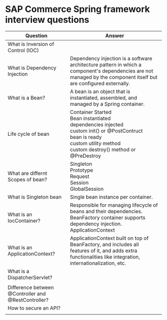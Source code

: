 # SAP Commerce Spring framework interview questions

| Question                                            | Answer                                                                                                                                                                                            |
| --------------------------------------------------- | ------------------------------------------------------------------------------------------------------------------------------------------------------------------------------------------------- |
| What is Inversion of Control (IOC)                  |                                                                                                                                                                                                   |
| What is Dependency Injection                        | Dependency injection is a software architecture pattern in which a component's dependencies are not managed by the component itself but are configured externally.                                |
| What is a Bean?                                     | A bean is an object that is instantiated, assembled, and managed by a Spring container.                                                                                                           |
| Life cycle of bean                                  | Container Started <br> Bean instantiated <br> dependencies injected <br> custom init() or @PostContruct <br> bean is ready <br> custom utility method <br> custom destroy() method or @PreDestroy |
| What are differnt Scopes of bean?                   | Singleton <br> Prototype <br> Request <br>Session <br>GlobalSession                                                                                                                               |
| What is Singleton bean                              | Single bean instance per container.                                                                                                                                                               |
| What is an IocContainer?                            | Responsible for managing lifecycle of beans and their dependencies. <br> BeanFactory container supports dependency injection. <br> ApplicationContext                                             |
| What is an ApplicationContext?                      | ApplicationContext built on top of BeanFactory, and includes all features of it, and adds extra functionalities like integration, internationalization, etc.                                      |
| What is a DispatcherServlet?                        |                                                                                                                                                                                                   |
|                                                     |                                                                                                                                                                                                   |
| Difference between @Controller and @RestController? |                                                                                                                                                                                                   |
| How to secure an API?                               |                                                                                                                                                                                                   |
|                                                     |                                                                                                                                                                                                   |
